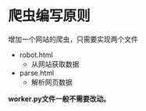 # 爬虫编写原则

增加一个网站的爬虫，只需要实现两个文件

* robot.html
  * 从网站获取数据
* parse.html
  * 解析网页数据 


**worker.py文件一般不需要改动。**
